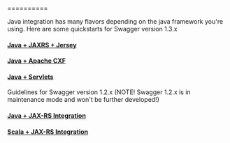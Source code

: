 ==========

Java integration has many flavors depending on the java framework you're using.  Here are some quickstarts for Swagger version 1.3.x

#### [Java + JAXRS + Jersey](https://github.com/wordnik/swagger-core/wiki/Java-JAXRS-Quickstart)

#### [Java + Apache CXF](https://github.com/wordnik/swagger-core/wiki/Java-CXF-Quickstart)

#### [Java + Servlets](https://github.com/wordnik/swagger-core/wiki/Servlet-Quickstart)

Guidelines for Swagger version 1.2.x (NOTE!  Swagger 1.2.x is in maintenance mode and won't be further developed!)

#### [Java + JAX-RS Integration](java-jax-rs)

#### [Scala + JAX-RS Integration](scala-jax-rs)
